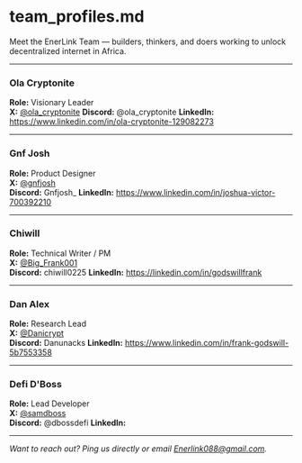 #  team_profiles.md

Meet the EnerLink Team — builders, thinkers, and doers working to unlock decentralized internet in Africa.

---

###  Ola Cryptonite  
**Role:** Visionary Leader  
**X:** [@ola_cryptonite](https://x.com/ola_cryptonite)
**Discord:** @ola_cryptonite
**LinkedIn:** https://www.linkedin.com/in/ola-cryptonite-129082273

---

###  Gnf Josh  
**Role:** Product Designer  
**X:** [@gnfjosh](https://x.com/Gnfjosh)  
**Discord:** Gnfjosh_
**LinkedIn:** https://www.linkedin.com/in/joshua-victor-700392210

---

###  Chiwill  
**Role:** Technical Writer / PM  
**X:** [@Big_Frank001](https://x.com/Big_Frank001)  
**Discord:** chiwill0225
**LinkedIn:** https://linkedin.com/in/godswillfrank

---

###  Dan Alex  
**Role:** Research Lead  
**X:** [@Danicrypt](https://x.com/Danicryrpt)  
**Discord:** Danunacks
**LinkedIn:** https://www.linkedin.com/in/frank-godswill-5b7553358

---

###  Defi D'Boss  
**Role:** Lead Developer  
**X:** [@samdboss](https://x.com/samdboss_)  
**Discord:** @dbossdefi 
**LinkedIn:** 

---

*Want to reach out? Ping us directly or email Enerlink088@gmail.com.*

